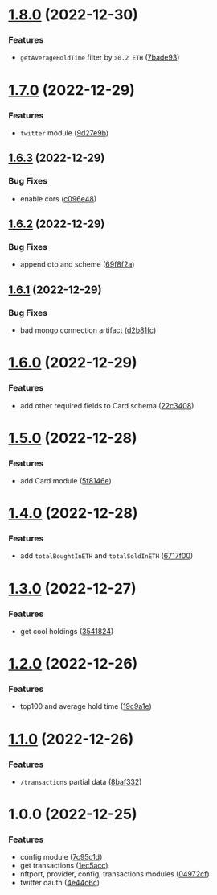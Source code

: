 # [1.8.0](https://github.com/spilnota-xyz/eve-backend/compare/v1.7.0...v1.8.0) (2022-12-30)


### Features

* `getAverageHoldTime` filter by `>0.2 ETH` ([7bade93](https://github.com/spilnota-xyz/eve-backend/commit/7bade934768d8fd2cefd6ea33e3cbc24f4de730a))

# [1.7.0](https://github.com/spilnota-xyz/eve-backend/compare/v1.6.3...v1.7.0) (2022-12-29)


### Features

* `twitter` module ([9d27e9b](https://github.com/spilnota-xyz/eve-backend/commit/9d27e9bb849483b9be74ab026a876b30ea4a71db))

## [1.6.3](https://github.com/spilnota-xyz/eve-backend/compare/v1.6.2...v1.6.3) (2022-12-29)


### Bug Fixes

* enable cors ([c096e48](https://github.com/spilnota-xyz/eve-backend/commit/c096e48dce384bf9de6d49dd2736077155d01310))

## [1.6.2](https://github.com/spilnota-xyz/eve-backend/compare/v1.6.1...v1.6.2) (2022-12-29)


### Bug Fixes

* append dto and scheme ([69f8f2a](https://github.com/spilnota-xyz/eve-backend/commit/69f8f2a1886c6028c7f811f7d8eb103b77d46093))

## [1.6.1](https://github.com/spilnota-xyz/eve-backend/compare/v1.6.0...v1.6.1) (2022-12-29)


### Bug Fixes

* bad mongo connection artifact ([d2b81fc](https://github.com/spilnota-xyz/eve-backend/commit/d2b81fcf49e85884cef575249ed167fbe9444c61))

# [1.6.0](https://github.com/spilnota-xyz/eve-backend/compare/v1.5.0...v1.6.0) (2022-12-29)


### Features

* add other required fields to Card schema ([22c3408](https://github.com/spilnota-xyz/eve-backend/commit/22c34083f14d6e254c847efdc5932b639c498f0c))

# [1.5.0](https://github.com/spilnota-xyz/eve-backend/compare/v1.4.0...v1.5.0) (2022-12-28)


### Features

* add Card module ([5f8146e](https://github.com/spilnota-xyz/eve-backend/commit/5f8146ec579dbc7515ceff8a230fce9c7099dc4e))

# [1.4.0](https://github.com/spilnota-xyz/eve-backend/compare/v1.3.0...v1.4.0) (2022-12-28)


### Features

* add `totalBoughtInETH` and `totalSoldInETH` ([6717f00](https://github.com/spilnota-xyz/eve-backend/commit/6717f00cd8c9cf457684fdda03a65bb09dc2e8c9))

# [1.3.0](https://github.com/spilnota-xyz/eve-backend/compare/v1.2.0...v1.3.0) (2022-12-27)


### Features

* get cool holdings ([3541824](https://github.com/spilnota-xyz/eve-backend/commit/3541824317c3887142284346d68b4fdd1f961d8e))

# [1.2.0](https://github.com/spilnota-xyz/eve-backend/compare/v1.1.0...v1.2.0) (2022-12-26)


### Features

* top100 and average hold time ([19c9a1e](https://github.com/spilnota-xyz/eve-backend/commit/19c9a1e5bcbc4b377fbba325842f483472c90863))

# [1.1.0](https://github.com/spilnota-xyz/eve-backend/compare/v1.0.0...v1.1.0) (2022-12-26)


### Features

* `/transactions` partial data ([8baf332](https://github.com/spilnota-xyz/eve-backend/commit/8baf33275c68bcede21e585ff98a4a9c7daf81ad))

# 1.0.0 (2022-12-25)


### Features

* config module ([7c95c1d](https://github.com/spilnota-xyz/eve-backend/commit/7c95c1d90ec44cce4dcd78576aabe8858b003fa1))
* get transactions ([1ec5acc](https://github.com/spilnota-xyz/eve-backend/commit/1ec5accd073de93fd76557949e988d283a558bed))
* nftport, provider, config, transactions modules ([04972cf](https://github.com/spilnota-xyz/eve-backend/commit/04972cf75b9c6a3b37810a93e71718ab6133b424))
* twitter oauth ([4e44c6c](https://github.com/spilnota-xyz/eve-backend/commit/4e44c6c9b39edc54e3dfdbb7a0808658f7e839c8))
